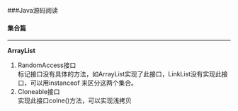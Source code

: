###Java源码阅读
#### 集合篇
____
**ArrayList**
1. RandomAccess接口  
   标记接口没有具体的方法，如ArrayList实现了此接口，LinkList没有实现此接口，可以用instanceof 来区分这两个集合。
2. Cloneable接口  
   实现此接口colne()方法，可以实现浅拷贝

 